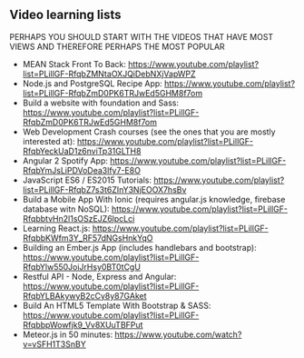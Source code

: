 ## Video learning lists
PERHAPS YOU SHOULD START WITH THE VIDEOS THAT HAVE MOST VIEWS AND THEREFORE PERHAPS THE MOST POPULAR
- MEAN Stack Front To Back: https://www.youtube.com/playlist?list=PLillGF-RfqbZMNtaOXJQiDebNXjVapWPZ
- Node.js and PostgreSQL Recipe App: https://www.youtube.com/playlist?list=PLillGF-RfqbZmD0PK6TRJwEd5GHM8f7om
- Build a website with foundation and Sass: https://www.youtube.com/playlist?list=PLillGF-RfqbZmD0PK6TRJwEd5GHM8f7om
- Web Development Crash courses (see the ones that you are mostly interested at): https://www.youtube.com/playlist?list=PLillGF-RfqbYeckUaD1z6nviTp31GLTH8
- Angular 2 Spotify App: https://www.youtube.com/playlist?list=PLillGF-RfqbYmJsLiPDVoDea3lfy7-E8O
- JavaScript ES6 / ES2015 Tutorials: https://www.youtube.com/playlist?list=PLillGF-RfqbZ7s3t6ZInY3NjEOOX7hsBv
- Build a Mobile App With Ionic (requires angular.js knowledge, firebase database witn NoSQL): https://www.youtube.com/playlist?list=PLillGF-RfqbbtvHn2l1sOSzEJZ6lpcLci
- Learning React.js: https://www.youtube.com/playlist?list=PLillGF-RfqbbKWfm3Y_RF57dNGsHnkYqO
- Building an Ember.js App (includes handlebars and bootstrap): https://www.youtube.com/playlist?list=PLillGF-RfqbYlw550JoiJrHsy0BT0tCgU
- Restful API - Node, Express and Angular: https://www.youtube.com/playlist?list=PLillGF-RfqbYLBAkywyB2cCy8y87GAket
- Build An HTML5 Template With Bootstrap & SASS: https://www.youtube.com/playlist?list=PLillGF-RfqbbpWowfjk9_Vv8XUuTBFPut
- Meteor.js in 50 minutes: https://www.youtube.com/watch?v=vSFH1T3SnBY
